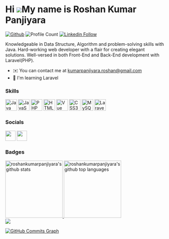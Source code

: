 Hi ![](https://user-images.githubusercontent.com/18350557/176309783-0785949b-9127-417c-8b55-ab5a4333674e.gif)My name is Roshan Kumar Panjiyara
==============================================================================================================================================
[![Github](https://img.shields.io/github/followers/roshankumarpanjiyara?label=Follow&style=social)](https://github.com/roshankumarpanjiyara)
![Profile Count](https://komarev.com/ghpvc/?username=roshankumarpanjiyara) 
[![Linkedin Follow](https://img.shields.io/badge/LinkedIn-100+-blue?style=social&logo=linkedin)](https://www.linkedin.com/in/roshan-kumar-panjiyara/)

Knowledgeable in Data Structure, Algorithm and problem-solving skills with Java. Hard-working web developer with a flair for creating elegant solutions. Well-versed in both Front-End and Back-End development with Laravel(PHP).

* ✉️  You can contact me at [kumarpanjiyara.roshan@gmail.com](mailto:kumarpanjiyara.roshan@gmail.com)
* 🧠  I'm learning Laravel

### Skills

<p align="left">
<a href="https://www.oracle.com/java/" target="_blank" rel="noreferrer"><img src="https://raw.githubusercontent.com/danielcranney/readme-generator/main/public/icons/skills/java-colored.svg" width="36" height="36" alt="Java" /></a>
<a href="https://developer.mozilla.org/en-US/docs/Web/JavaScript" target="_blank" rel="noreferrer"><img src="https://raw.githubusercontent.com/danielcranney/readme-generator/main/public/icons/skills/javascript-colored.svg" width="36" height="36" alt="JavaScript" /></a>
<a href="https://www.php.net/" target="_blank" rel="noreferrer"><img src="https://raw.githubusercontent.com/danielcranney/readme-generator/main/public/icons/skills/php-colored.svg" width="36" height="36" alt="PHP" /></a>
<a href="https://developer.mozilla.org/en-US/docs/Glossary/HTML5" target="_blank" rel="noreferrer"><img src="https://raw.githubusercontent.com/danielcranney/readme-generator/main/public/icons/skills/html5-colored.svg" width="36" height="36" alt="HTML5" /></a>
<a href="https://vuejs.org/" target="_blank" rel="noreferrer"><img src="https://raw.githubusercontent.com/danielcranney/readme-generator/main/public/icons/skills/vuejs-colored.svg" width="36" height="36" alt="Vue" /></a>
<a href="https://www.w3.org/TR/CSS/#css" target="_blank" rel="noreferrer"><img src="https://raw.githubusercontent.com/danielcranney/readme-generator/main/public/icons/skills/css3-colored.svg" width="36" height="36" alt="CSS3" /></a>
<a href="https://www.mysql.com/" target="_blank" rel="noreferrer"><img src="https://raw.githubusercontent.com/danielcranney/readme-generator/main/public/icons/skills/mysql-colored.svg" width="36" height="36" alt="MySQL" /></a>
<a href="https://laravel.com/" target="_blank" rel="noreferrer"><img src="https://raw.githubusercontent.com/danielcranney/readme-generator/main/public/icons/skills/laravel-colored.svg" width="36" height="36" alt="Laravel" /></a>
</p>

### Socials

<p align="left"> <a href="https://www.github.com/roshankumarpanjiyara" target="_blank" rel="noreferrer"><img src="https://raw.githubusercontent.com/danielcranney/readme-generator/main/public/icons/socials/github.svg" width="32" height="32" /></a> <a href="https://www.linkedin.com/in/roshankumarpanjiyara" target="_blank" rel="noreferrer"><img src="https://raw.githubusercontent.com/danielcranney/readme-generator/main/public/icons/socials/linkedin.svg" width="32" height="32" /></a></p>

### Badges

<a href="https://github.com/roshankumarpanjiyara">
  <img height="180em" src="https://github-readme-stats.vercel.app/api?username=roshankumarpanjiyara&show_icons=true&theme=merko&count_private=false" alt="roshankumarpanjiyara's github stats" />
  <img height="180em" src="https://github-readme-stats.vercel.app/api/top-langs/?username=roshankumarpanjiyara&theme=merko&layout=compact" alt="roshankumarpanjiyara's github top languages" />
</a>

<br/>
<a href="http://www.github.com/roshankumarpanjiyara"><img src="https://github-readme-streak-stats.herokuapp.com/?user=roshankumarpanjiyara&stroke=ffffff&background=1c1917&ring=0891b2&fire=0891b2&currStreakNum=ffffff&currStreakLabel=0891b2&sideNums=ffffff&sideLabels=ffffff&dates=ffffff&hide_border=true" /></a>

<a href="http://www.github.com/roshankumarpanjiyara"><img src="https://github-readme-activity-graph.cyclic.app/graph?username=roshankumarpanjiyara&bg_color=1c1917&color=ffffff&line=0891b2&point=ffffff&area_color=1c1917&area=true&hide_border=true&custom_title=GitHub%20Commits%20Graph" alt="GitHub Commits Graph" /></a>
